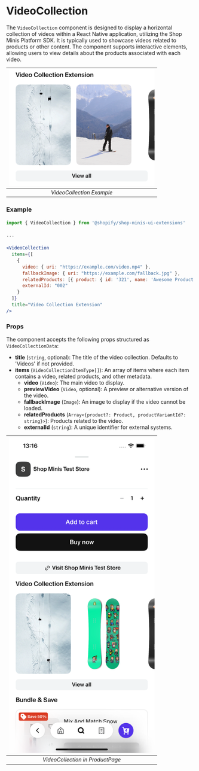 # VideoCollection

The `VideoCollection` component is designed to display a horizontal collection of videos within a React Native application, utilizing the Shop Minis Platform SDK. It is typically used to showcase videos related to products or other content. The component supports interactive elements, allowing users to view details about the products associated with each video.

| <img src="../../assets/extensions/video-collection.png" alt="Example of VideoCollection" width="390" /> |
|:------------------------------------------------------------------------------:|
| *VideoCollection Example*                                                   |

### Example
```jsx
import { VideoCollection } from '@shopify/shop-minis-ui-extensions'

...

<VideoCollection
  items={[
    {
      video: { uri: "https://example.com/video.mp4" },
      fallbackImage: { uri: "https://example.com/fallback.jpg" },
      relatedProducts: [{ product: { id: '321', name: 'Awesome Product' }, productVariantId: '54321' }],
      externalId: "002"
    }
  ]}
  title="Video Collection Extension"
/>
```

### Props
The component accepts the following props structured as `VideoCollectionData`:

- **title** (`string`, optional): The title of the video collection. Defaults to 'Videos' if not provided.
- **items** (`VideoCollectionItemType[]`): An array of items where each item contains a video, related products, and other metadata.
  - **video** (`Video`): The main video to display.
  - **previewVideo** (`Video`, optional): A preview or alternative version of the video.
  - **fallbackImage** (`Image`): An image to display if the video cannot be loaded.
  - **relatedProducts** (`Array<{product?: Product, productVariantId?: string}>`): Products related to the video.
  - **externalId** (`string`): A unique identifier for external systems.

| <img src="../../assets/extensions/video-collection-full.png" alt="Example of VideoCollection" width="390" /> |
|:---------------------------------------------------------------------------------------:|
| *VideoCollection in ProductPage*                                                       |
